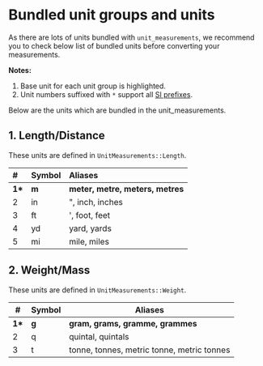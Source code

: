 # Bundled unit groups and units

As there are lots of units bundled with `unit_measurements`, we recommend you to check below list of
bundled units before converting your measurements.

**Notes:**
1. Base unit for each unit group is highlighted.
2. Unit numbers suffixed with `*` support all [SI prefixes](README.md#si-units-support).

Below are the units which are bundled in the unit_measurements.

## 1. Length/Distance

These units are defined in `UnitMeasurements::Length`.

| # | Symbol | Aliases |
|:--|:--|:--|
| **1\*** | **m** | **meter, metre, meters, metres** |
| 2 | in | ", inch, inches |
| 3 | ft | ', foot, feet |
| 4 | yd | yard, yards |
| 5 | mi | mile, miles |

## 2. Weight/Mass

These units are defined in `UnitMeasurements::Weight`.

| # | Symbol | Aliases |
|--|--|--|
| **1\*** | **g** | **gram, grams, gramme, grammes** |
| 2 | q | quintal, quintals |
| 3 | t | tonne, tonnes, metric tonne, metric tonnes |
